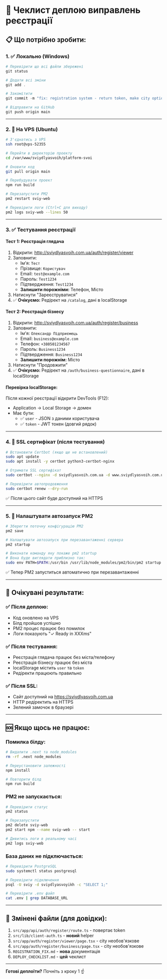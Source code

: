 # 🚀 Чеклист деплою виправлень реєстрації

## 📋 Що потрібно зробити:

### 1. ✅ Локально (Windows)

```powershell
# Перевірити що всі файли збережені
git status

# Додати всі зміни
git add .

# Закомітити
git commit -m "fix: registration system - return token, make city optional, add client-auth helpers"

# Відправити на GitHub
git push origin main
```

---

### 2. 🔧 На VPS (Ubuntu)

```bash
# З'єднатись з VPS
ssh root@vps-52355

# Перейти в директорію проекту
cd /var/www/sviydlyasvoih/platform-svoi

# Оновити код
git pull origin main

# Перебудувати проект
npm run build

# Перезапустити PM2
pm2 restart sviy-web

# Перевірити логи (Ctrl+C для виходу)
pm2 logs sviy-web --lines 50
```

---

### 3. ✅ Тестування реєстрації

#### Тест 1: Реєстрація глядача
1. Відкрити: http://sviydlyasvoih.com.ua/auth/register/viewer
2. Заповнити:
   - Ім'я: `Тест`
   - Прізвище: `Користувач`
   - Email: `test@example.com`
   - Пароль: `Test1234`
   - Підтвердження: `Test1234`
   - **Залишити порожніми:** Телефон, Місто
3. Натиснути "Зареєструватися"
4. ✅ **Очікуємо:** Редірект на `/catalog`, дані в localStorage

#### Тест 2: Реєстрація бізнесу
1. Відкрити: http://sviydlyasvoih.com.ua/auth/register/business
2. Заповнити:
   - Ім'я: `Олександр Підприємець`
   - Email: `business@example.com`
   - Телефон: `+380501234567`
   - Пароль: `Business1234`
   - Підтвердження: `Business1234`
   - **Залишити порожнім:** Місто
3. Натиснути "Продовжити"
4. ✅ **Очікуємо:** Редірект на `/auth/business-questionnaire`, дані в localStorage

#### Перевірка localStorage:
Після кожної реєстрації відкрити DevTools (F12):
- Application → Local Storage → домен
- Має бути:
  - ✅ `user` - JSON з даними користувача
  - ✅ `token` - JWT токен (довгий рядок)

---

### 4. 🔐 SSL сертифікат (після тестування)

```bash
# Встановити Certbot (якщо ще не встановлений)
sudo apt update
sudo apt install -y certbot python3-certbot-nginx

# Отримати SSL сертифікат
sudo certbot --nginx -d sviydlyasvoih.com.ua -d www.sviydlyasvoih.com.ua

# Перевірити автопродовження
sudo certbot renew --dry-run
```

✅ Після цього сайт буде доступний на HTTPS

---

### 5. 🔄 Налаштувати автозапуск PM2

```bash
# Зберегти поточну конфігурацію PM2
pm2 save

# Налаштувати автозапуск при перезавантаженні сервера
pm2 startup

# Виконати команду яку покаже pm2 startup
# Вона буде виглядати приблизно так:
sudo env PATH=$PATH:/usr/bin /usr/lib/node_modules/pm2/bin/pm2 startup systemd -u root --hp /root
```

✅ Тепер PM2 запуститься автоматично при перезавантаженні

---

## 🎯 Очікувані результати:

### ✅ Після деплою:
- Код оновлено на VPS
- Білд пройшов успішно
- PM2 процес працює без помилок
- Логи показують "✓ Ready in XXXms"

### ✅ Після тестування:
- Реєстрація глядача працює без міста/телефону
- Реєстрація бізнесу працює без міста
- localStorage містить `user` та `token`
- Редіректи працюють правильно

### ✅ Після SSL:
- Сайт доступний на https://sviydlyasvoih.com.ua
- HTTP редіректить на HTTPS
- Зелений замочок в браузері

---

## 🆘 Якщо щось не працює:

### Помилка білду:
```bash
# Видалити .next та node_modules
rm -rf .next node_modules

# Переустановити залежності
npm install

# Повторити білд
npm run build
```

### PM2 не запускається:
```bash
# Перевірити статус
pm2 status

# Перезапустити
pm2 delete sviy-web
pm2 start npm --name sviy-web -- start

# Дивитись логи в реальному часі
pm2 logs sviy-web
```

### База даних не підключається:
```bash
# Перевірити PostgreSQL
sudo systemctl status postgresql

# Перевірити підключення
psql -U sviy -d sviydlyasvoyikh -c "SELECT 1;"

# Перевірити .env файл
cat .env | grep DATABASE_URL
```

---

## 📝 Змінені файли (для довідки):

1. `src/app/api/auth/register/route.ts` - повертає token
2. `src/lib/client-auth.ts` - **новий** helper
3. `src/app/auth/register/viewer/page.tsx` - city необов'язкове
4. `src/app/auth/register/business/page.tsx` - city необов'язкове
5. `REGISTRATION_FIX.md` - **нова** документація
6. `DEPLOY_CHECKLIST.md` - **цей** чеклист

---

**Готові деплоїти?** Почніть з кроку 1 ☝️
